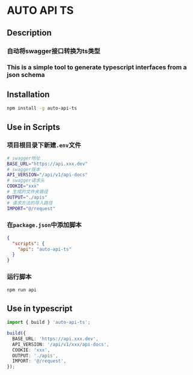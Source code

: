 # AUTO API TS

## Description

### 自动将swagger接口转换为ts类型

### This is a simple tool to generate typescript interfaces from a json schema

## Installation

```bash
npm install -g auto-api-ts
```

## Use in Scripts

### 项目根目录下新建`.env`文件

```bash
# swagger地址
BASE_URL="https://api.xxx.dev"
# swagger版本
API_VERSION="/api/v1/api-docs"
# swagger请求头
COOKIE="xxx"
# 生成的文件夹路径
OUTPUT="./apis"
# 请求方法的导入路径
IMPORT="@/request"
```

### 在`package.json`中添加脚本

```json
{
  "scripts": {
    "api": "auto-api-ts"
  }
}
```

### 运行脚本

```bash
npm run api
```

## Use in typescript

```ts
import { build } 'auto-api-ts';

build({
  BASE_URL: 'https://api.xxx.dev',
  API_VERSION: '/api/v1/xxx/api-docs',
  COOKIE: 'xxx',
  OUTPUT: './apis',
  IMPORT: '@/request',
});
```

